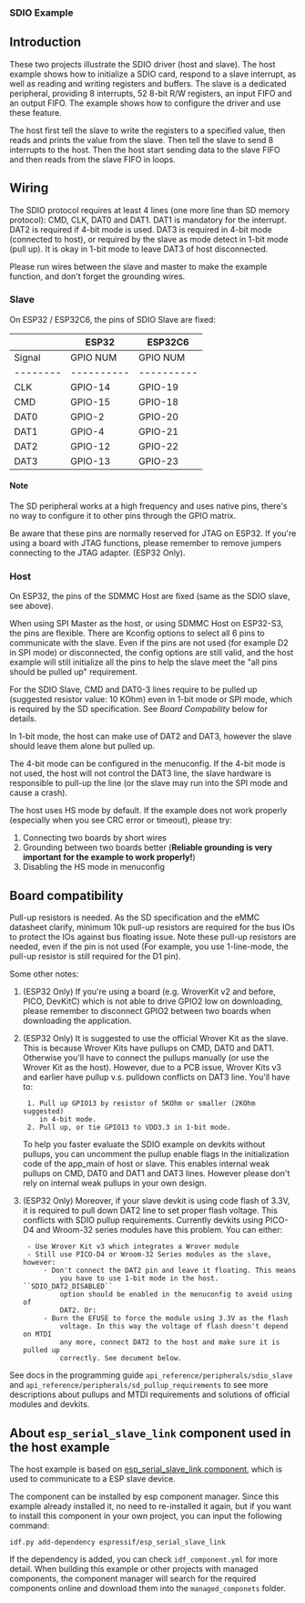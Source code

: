 ### SDIO Example

## Introduction

These two projects illustrate the SDIO driver (host and slave). The host
example shows how to initialize a SDIO card, respond to a slave interrupt, as
well as reading and writing registers and buffers. The slave is a dedicated
peripheral, providing 8 interrupts, 52 8-bit R/W registers, an input FIFO and
an output FIFO. The example shows how to configure the driver and use these
feature.

The host first tell the slave to write the registers to a specified value,
then reads and prints the value from the slave. Then tell the slave to send 8
interrupts to the host. Then the host start sending data to the slave FIFO
and then reads from the slave FIFO in loops.

## Wiring

The SDIO protocol requires at least 4 lines (one more line than SD memory
protocol): CMD, CLK, DAT0 and DAT1. DAT1 is mandatory for the interrupt. DAT2
is required if 4-bit mode is used. DAT3 is required in 4-bit mode (connected
to host), or required by the slave as mode detect in 1-bit mode (pull up). It
is okay in 1-bit mode to leave DAT3 of host disconnected.

Please run wires between the slave and master to make the example function, and don't forget the grounding wires.

### Slave

On ESP32 / ESP32C6, the pins of SDIO Slave are fixed:

|        |  ESP32   |  ESP32C6 |
|--------|----------|----------|
| Signal | GPIO NUM | GPIO NUM |
|--------|----------|----------|
| CLK    | GPIO-14  | GPIO-19  |
| CMD    | GPIO-15  | GPIO-18  |
| DAT0   | GPIO-2   | GPIO-20  |
| DAT1   | GPIO-4   | GPIO-21  |
| DAT2   | GPIO-12  | GPIO-22  |
| DAT3   | GPIO-13  | GPIO-23  |

#### Note

The SD peripheral works at a high frequency
and uses native pins, there's no way to configure it to other pins through
the GPIO matrix.

Be aware that these pins are normally reserved for JTAG on ESP32. If you're
using a board with JTAG functions, please remember to remove jumpers
connecting to the JTAG adapter. (ESP32 Only).

### Host

On ESP32, the pins of the SDMMC Host are fixed (same as the SDIO slave, see above).

When using SPI Master as the host, or using SDMMC Host on ESP32-S3, the pins are flexible. There are Kconfig options to
select all 6 pins to communicate with the slave. Even if the pins are not used (for example D2 in SPI mode) or
disconnected, the config options are still valid, and the host example will still initialize all the pins to help the
slave meet the "all pins should be pulled up" requirement.

For the SDIO Slave, CMD and DAT0-3 lines require to be pulled up (suggested resistor value: 10 KOhm) even in 1-bit mode
or SPI mode, which is required by the SD specification. See *Board Compability* below for details.

In 1-bit mode, the host can make use of DAT2 and DAT3, however the slave should
leave them alone but pulled up.

The 4-bit mode can be configured in the menuconfig. If the 4-bit mode is not
used, the host will not control the DAT3 line, the slave hardware is
responsible to pull-up the line (or the slave may run into the SPI mode and
cause a crash).

The host uses HS mode by default. If the example does not work properly (especially when you see CRC error or timeout),
please try:

1. Connecting two boards by short wires
2. Grounding between two boards better (**Reliable grounding is very important for the example to work properly!**)
3. Disabling the HS mode in menuconfig

## Board compatibility

Pull-up resistors is needed. As the SD specification and the eMMC datasheet clarify,
minimum 10k pull-up resistors are required for the bus IOs to protect the IOs against bus floating issue.
Note these pull-up resistors are needed, even if the pin is not used (For example,
you use 1-line-mode, the pull-up resistor is still required for the D1 pin).

Some other notes:

1. (ESP32 Only) If you're using a board (e.g. WroverKit v2 and before, PICO, DevKitC)
    which is not able to drive GPIO2 low on downloading, please remember to
    disconnect GPIO2 between two boards when downloading the application.

2. (ESP32 Only) It is suggested to use the official Wrover Kit as the slave. This is
    because Wrover Kits have pullups on CMD, DAT0 and DAT1. Otherwise you'll have
    to connect the pullups manually (or use the Wrover Kit as the host). However,
    due to a PCB issue, Wrover Kits v3 and earlier have pullup v.s. pulldown
    conflicts on DAT3 line. You'll have to:

        1. Pull up GPIO13 by resistor of 5KOhm or smaller (2KOhm suggested)
           in 4-bit mode.
        2. Pull up, or tie GPIO13 to VDD3.3 in 1-bit mode.

    To help you faster evaluate the SDIO example on devkits without pullups,
    you can uncomment the pullup enable flags in the initialization code of
    the app_main of host or slave. This enables internal weak pullups on CMD,
    DAT0 and DAT1 and DAT3 lines. However please don't rely on internal weak
    pullups in your own design.

3. (ESP32 Only) Moreover, if your slave devkit is using code flash of 3.3V, it is required
    to pull down DAT2 line to set proper flash voltage. This conflicts with SDIO
    pullup requirements. Currently devkits using PICO-D4 and Wroom-32 series
    modules have this problem. You can either:

        - Use Wrover Kit v3 which integrates a Wrover module
        - Still use PICO-D4 or Wroom-32 Series modules as the slave, however:
            - Don't connect the DAT2 pin and leave it floating. This means
                you have to use 1-bit mode in the host. ``SDIO_DAT2_DISABLED``
                option should be enabled in the menuconfig to avoid using of
                DAT2. Or:
            - Burn the EFUSE to force the module using 3.3V as the flash
                voltage. In this way the voltage of flash doesn't depend on MTDI
                any more, connect DAT2 to the host and make sure it is pulled up
                correctly. See document below.

See docs in the programming guide ``api_reference/peripherals/sdio_slave``
and ``api_reference/peripherals/sd_pullup_requirements`` to see more
descriptions about pullups and MTDI requirements and solutions of official
modules and devkits.

## About `esp_serial_slave_link` component used in the host example

The host example is based on [esp_serial_slave_link component](https://components.espressif.com/components/espressif/esp_serial_slave_link), which is used to communicate to a ESP slave device.

The component can be installed by esp component manager. Since this example already installed it, no need to re-installed it again, but if you want to install this component in your own project, you can input the following command:

```
idf.py add-dependency espressif/esp_serial_slave_link
```

If the dependency is added, you can check `idf_component.yml` for more detail. When building this example or other projects with managed components, the component manager will search for the required components online and download them into the `managed_componets` folder.
